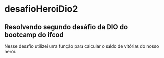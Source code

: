 # desafioHeroiDio2
## Resolvendo segundo desáfio da DIO do bootcamp do ifood

Nesse desafio utilizei uma função para calcular o saldo de vitórias do nosso herói.
